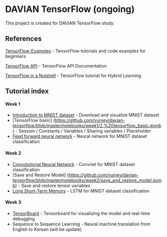 # DAVIAN TensorFlow (ongoing)
This project is created for DAVIAN TensorFlow study.

## References
[TensorFlow-Examples](https://github.com/aymericdamien/TensorFlow-Examples) - TensorFlow tutorials and code examples for beginners

[TensorFlow API](https://www.tensorflow.org/versions/r0.11/api_docs/index.html) - TensorFlow API Documentation

[TensorFlow in a Nutshell](https://chatbotnewsdaily.com/tensorflow-in-a-nutshell-part-two-hybrid-learning-98c121d35392#.rma8rpl8h) - TensorFlow tutorial for Hybrid Learning


## Tutorial index
#### Week 1 
* [Introduction to MNIST dataset](https://github.com/yunjey/davian-tensorflow/blob/master/notebooks/week1/1.%20mnist_data_introduction.ipynb) - Download and visualize MNIST dataset
* [TensorFlow basic] (https://github.com/yunjey/davian-tensorflow/blob/master/notebooks/week1/2.%20tensorflow_basic.ipynb) - Session / Constants / Variables / Sharing variables / Placeholder
* [Feed forward neural network](https://github.com/yunjey/davian-tensorflow/blob/master/notebooks/week1/3.%20feed_forward_neural_network.ipynb) - Neural network for MNIST dataset classification


#### Week 2

* [Convolutional Neural Network](https://github.com/yunjey/davian-tensorflow/blob/master/notebooks/week2/convolutional_neural_network.ipynb) - Convnet for MNIST dataset classification
* [Save and Restore Model] (https://github.com/yunjey/davian-tensorflow/blob/master/notebooks/week2/save_and_restore_model.ipynb) - Save and restore tensor variables
* [Long Short-Term Memory](https://github.com/yunjey/davian-tensorflow/blob/master/notebooks/week2/long_short_term_memory.ipynb) - LSTM for MNIST dataset classification

#### Week 3

* [TensorBoard](https://github.com/yunjey/davian-tensorflow/blob/master/notebooks/week3/1.%20tensorboard.ipynb) - Tensorboard for visualizing the model and real-time debugging 
* Sequence to Sequence Learning - Neural machine translation from English to Korean (will be update)


